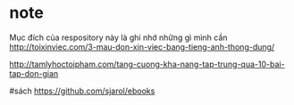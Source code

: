 # note
Mục đích của respository này là ghi nhớ những gì mình cần 
http://toixinviec.com/3-mau-don-xin-viec-bang-tieng-anh-thong-dung/

http://tamlyhoctoipham.com/tang-cuong-kha-nang-tap-trung-qua-10-bai-tap-don-gian

#sách
https://github.com/sjarol/ebooks
